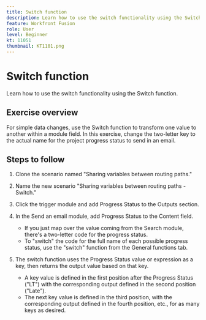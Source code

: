 ```yaml
---
title: Switch function
description: Learn how to use the switch functionality using the Switch function.
feature: Workfront Fusion
role: User
level: Beginner
kt: 11051
thumbnail: KT1101.png
---
```


# Switch function

Learn how to use the switch functionality using the Switch function.

## Exercise overview

For simple data changes, use the Switch function to transform one value to another within a module field. In this exercise, change the two-letter key to the actual name for the project progress status to send in an email.

## Steps to follow

1. Clone the scenario named "Sharing variables between routing paths."

1. Name the new scenario "Sharing variables between routing paths - Switch."

1. Click the trigger module and add Progress Status to the Outputs section.

1. In the Send an email module, add Progress Status to the Content field.

   + If you just map over the value coming from the Search module, there's a two-letter code for the progress status.
   + To "switch" the code for the full name of each possible progress status, use the "switch" function from the General functions tab.

1. The switch function uses the Progress Status value or expression as a key, then returns the output value based on that key.

   + A key value is defined in the first position after the Progress Status ("LT") with the corresponding output defined in the second position ("Late").
   + The next key value is defined in the third position, with the corresponding output defined in the fourth position, etc., for as many keys as desired.